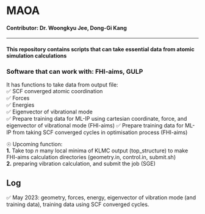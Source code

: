 # MAOA
#### Contributor: Dr. Woongkyu Jee, Dong-Gi Kang
* * *
#### This repository contains scripts that can take essential data from atomic simulation calculations  </br>
### Software that can work with: FHI-aims, GULP

It has functions to take data from output file: </br>
✅ SCF converged atomic coordination </br>
✅ Forces </br>
✅ Energies </br>
✅ Eigenvector of vibrational mode </br>
✅ Prepare training data for ML-IP using cartesian coordinate, force, and eigenvector of vibrational mode (FHI-aims)
✅ Prepare training data for ML-IP from taking SCF converged cycles in optimisation process (FHI-aims)



☉ Upcoming function: </br>
  **1.** Take top _n_ many local minima of KLMC output (top_structure) to make FHI-aims calculation directories (geometry.in, control.in, submit.sh) </br>
  **2.** preparing vibration calculation, and submit the job (SGE) </br>

## Log </br>
✅ May 2023: geometry, forces, energy, eigenvector of vibration mode (and training data), training data using SCF converged cycles. </br>
